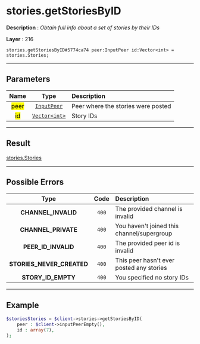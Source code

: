 # stories.getStoriesByID

**Description** : *Obtain full info about a set of stories by their IDs*

**Layer** : 216

```tl
stories.getStoriesByID#5774ca74 peer:InputPeer id:Vector<int> = stories.Stories;
```

---

## Parameters

| Name | Type | Description |
| :---: | :---: | :--- |
| <mark>peer</mark> | [`InputPeer`](type/InputPeer) | Peer where the stories were posted |
| <mark>id</mark> | [`Vector<int>`](type/int) | Story IDs |

---

## Result

[stories.Stories](type/stories.Stories)

---

## Possible Errors

| Type | Code | Description |
| :---: | :---: | :--- |
| **CHANNEL_INVALID** | `400` | The provided channel is invalid |
| **CHANNEL_PRIVATE** | `400` | You haven't joined this channel/supergroup |
| **PEER_ID_INVALID** | `400` | The provided peer id is invalid |
| **STORIES_NEVER_CREATED** | `400` | This peer hasn't ever posted any stories |
| **STORY_ID_EMPTY** | `400` | You specified no story IDs |

---

## Example

```php
$storiesStories = $client->stories->getStoriesByID(
	peer : $client->inputPeerEmpty(),
	id : array(7),
);
```